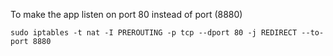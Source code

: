 To make the app listen on port 80 instead of port (8880)

`sudo iptables -t nat -I PREROUTING -p tcp --dport 80 -j REDIRECT --to-port 8880`

